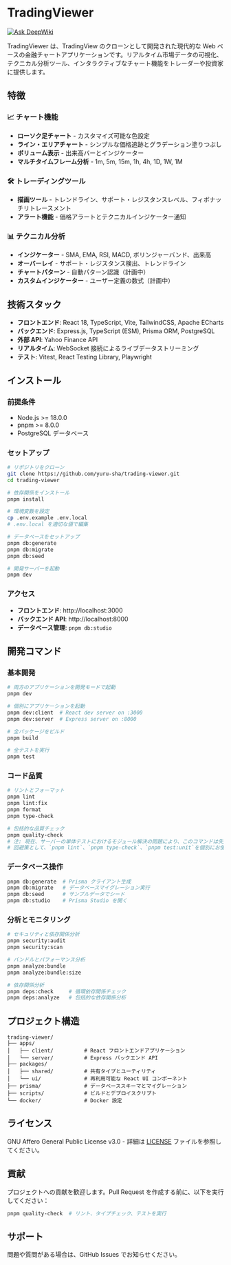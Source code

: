 # TradingViewer

[![Ask DeepWiki](https://deepwiki.com/badge.svg)](https://deepwiki.com/yuru-sha/trading-viewer)

TradingViewer は、TradingView のクローンとして開発された現代的な Web ベースの金融チャートアプリケーションです。リアルタイム市場データの可視化、テクニカル分析ツール、インタラクティブなチャート機能をトレーダーや投資家に提供します。

## 特徴

### 📈 チャート機能

- **ローソク足チャート** - カスタマイズ可能な色設定
- **ライン・エリアチャート** - シンプルな価格追跡とグラデーション塗りつぶし
- **ボリューム表示** - 出来高バーとインジケーター
- **マルチタイムフレーム分析** - 1m, 5m, 15m, 1h, 4h, 1D, 1W, 1M

### 🛠️ トレーディングツール

- **描画ツール** - トレンドライン、サポート・レジスタンスレベル、フィボナッチリトレースメント
- **アラート機能** - 価格アラートとテクニカルインジケーター通知

### 📊 テクニカル分析

- **インジケーター** - SMA, EMA, RSI, MACD, ボリンジャーバンド、出来高
- **オーバーレイ** - サポート・レジスタンス検出、トレンドライン
- **チャートパターン** - 自動パターン認識（計画中）
- **カスタムインジケーター** - ユーザー定義の数式（計画中）

## 技術スタック

- **フロントエンド**: React 18, TypeScript, Vite, TailwindCSS, Apache ECharts
- **バックエンド**: Express.js, TypeScript (ESM), Prisma ORM, PostgreSQL
- **外部 API**: Yahoo Finance API
- **リアルタイム**: WebSocket 接続によるライブデータストリーミング
- **テスト**: Vitest, React Testing Library, Playwright

## インストール

### 前提条件

- Node.js >= 18.0.0
- pnpm >= 8.0.0
- PostgreSQL データベース

### セットアップ

```bash
# リポジトリをクローン
git clone https://github.com/yuru-sha/trading-viewer.git
cd trading-viewer

# 依存関係をインストール
pnpm install

# 環境変数を設定
cp .env.example .env.local
# .env.local を適切な値で編集

# データベースをセットアップ
pnpm db:generate
pnpm db:migrate
pnpm db:seed

# 開発サーバーを起動
pnpm dev
```

### アクセス

- **フロントエンド**: http://localhost:3000
- **バックエンド API**: http://localhost:8000
- **データベース管理**: `pnpm db:studio`

## 開発コマンド

### 基本開発

```bash
# 両方のアプリケーションを開発モードで起動
pnpm dev

# 個別にアプリケーションを起動
pnpm dev:client  # React dev server on :3000
pnpm dev:server  # Express server on :8000

# 全パッケージをビルド
pnpm build

# 全テストを実行
pnpm test
```

### コード品質

```bash
# リントとフォーマット
pnpm lint
pnpm lint:fix
pnpm format
pnpm type-check

# 包括的な品質チェック
pnpm quality-check
# 注: 現在、サーバーの単体テストにおけるモジュール解決の問題により、このコマンドは失敗する可能性があります。
# 回避策として、`pnpm lint`、`pnpm type-check`、`pnpm test:unit`を個別にお使いください。
```

### データベース操作

```bash
pnpm db:generate  # Prisma クライアント生成
pnpm db:migrate   # データベースマイグレーション実行
pnpm db:seed      # サンプルデータでシード
pnpm db:studio    # Prisma Studio を開く
```

### 分析とモニタリング

```bash
# セキュリティと依存関係分析
pnpm security:audit
pnpm security:scan

# バンドルとパフォーマンス分析
pnpm analyze:bundle
pnpm analyze:bundle:size

# 依存関係分析
pnpm deps:check     # 循環依存関係チェック
pnpm deps:analyze   # 包括的な依存関係分析
```

## プロジェクト構造

```
trading-viewer/
├── apps/
│   ├── client/          # React フロントエンドアプリケーション
│   └── server/          # Express バックエンド API
├── packages/
│   ├── shared/          # 共有タイプとユーティリティ
│   └── ui/              # 再利用可能な React UI コンポーネント
├── prisma/              # データベーススキーマとマイグレーション
├── scripts/             # ビルドとデプロイスクリプト
└── docker/              # Docker 設定
```

## ライセンス

GNU Affero General Public License v3.0 - 詳細は [LICENSE](LICENSE) ファイルを参照してください。

## 貢献

プロジェクトへの貢献を歓迎します。Pull Request を作成する前に、以下を実行してください：

```bash
pnpm quality-check  # リント、タイプチェック、テストを実行
```

## サポート

問題や質問がある場合は、GitHub Issues でお知らせください。
